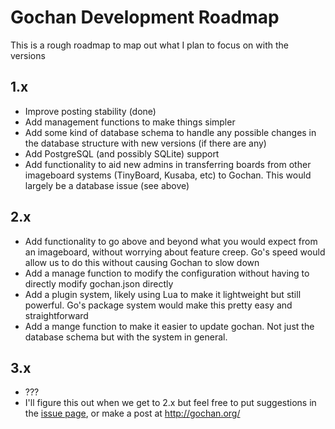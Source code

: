 # Gochan Development Roadmap

This is a rough roadmap to map out what I plan to focus on with the versions


1.x
----
* Improve posting stability (done)
* Add management functions to make things simpler
* Add some kind of database schema to handle any possible changes in the database structure with new versions (if there are any)
* Add PostgreSQL (and possibly SQLite) support
* Add functionality to aid new admins in transferring boards from other imageboard systems (TinyBoard, Kusaba, etc) to Gochan. This would largely be a database issue (see above)

2.x
----
* Add functionality to go above and beyond what you would expect from an imageboard, without worrying about feature creep. Go's speed would allow us to do this without causing Gochan to slow down
* Add a manage function to modify the configuration without having to directly modify gochan.json directly
* Add a plugin system, likely using Lua to make it lightweight but still powerful. Go's package system would make this pretty easy and straightforward
* Add a mange function to make it easier to update gochan. Not just the database schema but with the system in general.

3.x
----
* ???
* I'll figure this out when we get to 2.x but feel free to put suggestions in the [issue page](https://github.com/Eggbertx/gochan/issues), or make a post at http://gochan.org/
